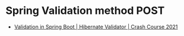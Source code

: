 # Spring Validation method POST

- [Validation in Spring Boot | Hibernate Validator | Crash Course 2021](https://www.youtube.com/watch?v=0jJsrD6SmUw)